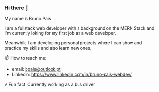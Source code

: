 ### Hi there 👋

My name is Bruno Pais

I am a fullstack web developer with a background on the MERN Stack and I'm currently loking for my first job as a web developer.

Meanwhile I am developing personal projects where I can show and practice my skills and also learn new ones.


📫 How to reach me:
- email: bpais@outlook.pt
- LinkedIn: https://www.linkedin.com/in/bruno-pais-webdev/



⚡ Fun fact: Currently working as a bus driver

<!--
**BrunoMSPais/BrunoMSPais** is a ✨ _special_ ✨ repository because its `README.md` (this file) appears on your GitHub profile.

Here are some ideas to get you started:

- 🔭 I’m currently working on ...
- 🌱 I’m currently learning ...
- 👯 I’m looking to collaborate on ...
- 🤔 I’m looking for help with ...
- 💬 Ask me about ...
- 📫 How to reach me: ...
- 😄 Pronouns: ...
- ⚡ Fun fact: ...
-->
